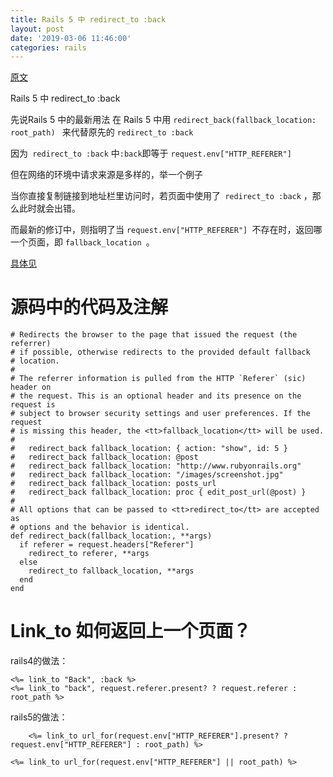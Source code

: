 ```yaml
---
title: Rails 5 中 redirect_to :back
layout: post
date: '2019-03-06 11:46:00'
categories: rails
---
```


[原文](https://booox.github.io/2017/11/17/rails-5-redirect_to_back/)

Rails 5 中 redirect_to :back

先说Rails 5 中的最新用法
在 Rails 5 中用  `redirect_back(fallback_location: root_path) ` 来代替原先的 `redirect_to :back`

因为` redirect_to :back` 中` :back `即等于 `request.env["HTTP_REFERER"]`

但在网络的环境中请求来源是多样的，举一个例子

当你直接复制链接到地址栏里访问时，若页面中使用了` redirect_to :back` ，那么此时就会出错。

而最新的修订中，则指明了当 `request.env["HTTP_REFERER"] `不存在时，返回哪一个页面，即 `fallback_location `。

[具体见](https://stackoverflow.com/questions/16323632/rails-redirect-to-previous-page-back-after-delete)

# 源码中的代码及注解
```
# Redirects the browser to the page that issued the request (the referrer)
# if possible, otherwise redirects to the provided default fallback
# location.
#
# The referrer information is pulled from the HTTP `Referer` (sic) header on
# the request. This is an optional header and its presence on the request is
# subject to browser security settings and user preferences. If the request
# is missing this header, the <tt>fallback_location</tt> will be used.
#
#   redirect_back fallback_location: { action: "show", id: 5 }
#   redirect_back fallback_location: @post
#   redirect_back fallback_location: "http://www.rubyonrails.org"
#   redirect_back fallback_location: "/images/screenshot.jpg"
#   redirect_back fallback_location: posts_url
#   redirect_back fallback_location: proc { edit_post_url(@post) }
#
# All options that can be passed to <tt>redirect_to</tt> are accepted as
# options and the behavior is identical.
def redirect_back(fallback_location:, **args)
  if referer = request.headers["Referer"]
    redirect_to referer, **args
  else
    redirect_to fallback_location, **args
  end
end
```

# Link_to 如何返回上一个页面？
rails4的做法：
```
<%= link_to "Back", :back %>
<%= link_to "back", request.referer.present? ? request.referer : root_path %>
```
rails5的做法：
```
	<%= link_to url_for(request.env["HTTP_REFERER"].present? ? request.env["HTTP_REFERER"] : root_path) %>

<%= link_to url_for(request.env["HTTP_REFERER"] || root_path) %>

```